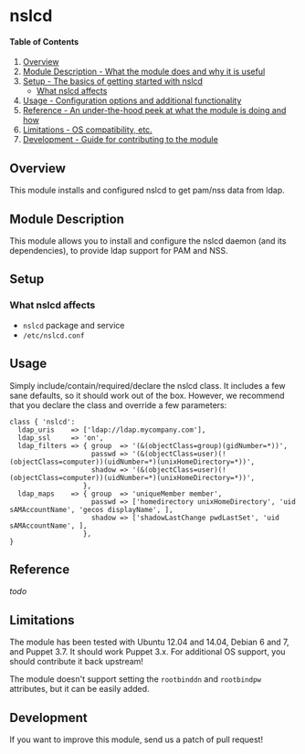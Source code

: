 # nslcd

#### Table of Contents

1. [Overview](#overview)
2. [Module Description - What the module does and why it is useful](#module-description)
3. [Setup - The basics of getting started with nslcd](#setup)
    * [What nslcd affects](#what-nslcd-affects)
4. [Usage - Configuration options and additional functionality](#usage)
5. [Reference - An under-the-hood peek at what the module is doing and how](#reference)
5. [Limitations - OS compatibility, etc.](#limitations)
6. [Development - Guide for contributing to the module](#development)

## Overview

This module installs and configured nslcd to get pam/nss data from ldap.

## Module Description

This module allows you to install and configure the nslcd daemon (and its dependencies), to provide ldap support for 
PAM and NSS.

## Setup

### What nslcd affects

* `nslcd` package and service
* `/etc/nslcd.conf`

## Usage

Simply include/contain/required/declare the nslcd class.
It includes a few sane defaults, so it should work out of the box.
However, we recommend that you declare the class and override a few parameters:

```
class { 'nslcd':
  ldap_uris    => ['ldap://ldap.mycompany.com'],
  ldap_ssl     => 'on',
  ldap_filters => { group  => '(&(objectClass=group)(gidNumber=*))',
                    passwd => '(&(objectClass=user)(!(objectClass=computer))(uidNumber=*)(unixHomeDirectory=*))',
                    shadow => '(&(objectClass=user)(!(objectClass=computer))(uidNumber=*)(unixHomeDirectory=*))',
                  },
  ldap_maps    => { group  => 'uniqueMember member',
                    passwd => ['homedirectory unixHomeDirectory', 'uid sAMAccountName', 'gecos displayName', ],
                    shadow => ['shadowLastChange pwdLastSet', 'uid sAMAccountName', ],
                  },
}
```






## Reference

*todo*

## Limitations

The module has been tested with Ubuntu 12.04 and 14.04, Debian 6 and 7, and Puppet 3.7.
It should work Puppet 3.x.
For additional OS support, you should contribute it back upstream!

The module doesn't support setting the `rootbinddn` and `rootbindpw` attributes, but it can be easily added.

## Development

If you want to improve this module, send us a patch of pull request!

